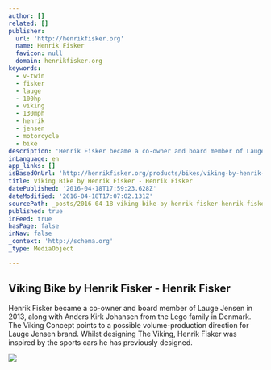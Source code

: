 ```yaml
---
author: []
related: []
publisher:
  url: 'http://henrikfisker.org'
  name: Henrik Fisker
  favicon: null
  domain: henrikfisker.org
keywords:
  - v-twin
  - fisker
  - lauge
  - 100hp
  - viking
  - 130mph
  - henrik
  - jensen
  - motorcycle
  - bike
description: 'Henrik Fisker became a co-owner and board member of Lauge Jensen in 2013, along with Anders Kirk Johansen from the Lego family in Denmark. The Viking Concept points to a possible volume-production direction for Lauge Jensen brand. Whilst designing The Viking, Henrik Fisker was inspired by the sports cars he has previously designed.'
inLanguage: en
app_links: []
isBasedOnUrl: 'http://henrikfisker.org/products/bikes/viking-by-henrik-fisker/'
title: Viking Bike by Henrik Fisker - Henrik Fisker
datePublished: '2016-04-18T17:59:23.628Z'
dateModified: '2016-04-18T17:07:02.131Z'
sourcePath: _posts/2016-04-18-viking-bike-by-henrik-fisker-henrik-fisker.md
published: true
inFeed: true
hasPage: false
inNav: false
_context: 'http://schema.org'
_type: MediaObject

---
```

<article style=""><h1>Viking Bike by Henrik Fisker - Henrik Fisker</h1><p>Henrik Fisker became a co-owner and board member of Lauge Jensen in 2013, along with Anders Kirk Johansen from the Lego family in Denmark. The Viking Concept points to a possible volume-production direction for Lauge Jensen brand. Whilst designing The Viking, Henrik Fisker was inspired by the sports cars he has previously designed.</p><img src="http://henrikfisker.org/wp-content/uploads/2015/07/viking_1k.jpg" /></article>